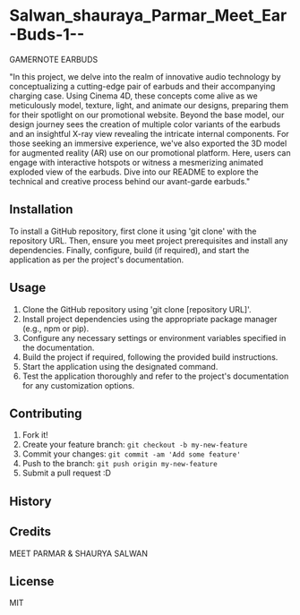 # Salwan_shauraya_Parmar_Meet_Ear-Buds-1--

GAMERNOTE EARBUDS

"In this project, we delve into the realm of innovative audio technology by conceptualizing a cutting-edge pair of earbuds and their accompanying charging case. Using Cinema 4D, these concepts come alive as we meticulously model, texture, light, and animate our designs, preparing them for their spotlight on our promotional website. Beyond the base model, our design journey sees the creation of multiple color variants of the earbuds and an insightful X-ray view revealing the intricate internal components. For those seeking an immersive experience, we've also exported the 3D model for augmented reality (AR) use on our promotional platform. Here, users can engage with interactive hotspots or witness a mesmerizing animated exploded view of the earbuds. Dive into our README to explore the technical and creative process behind our avant-garde earbuds."

## Installation
To install a GitHub repository, first clone it using 'git clone' with the repository URL. Then, ensure you meet project prerequisites and install any dependencies. Finally, configure, build (if required), and start the application as per the project's documentation.

## Usage

1. Clone the GitHub repository using 'git clone [repository URL]'.
2. Install project dependencies using the appropriate package manager (e.g., npm or pip).
3. Configure any necessary settings or environment variables specified in the documentation.
4. Build the project if required, following the provided build instructions.
5. Start the application using the designated command.
6. Test the application thoroughly and refer to the project's documentation for any customization 
   options.


## Contributing
1. Fork it!
2. Create your feature branch: `git checkout -b my-new-feature`
3. Commit your changes: `git commit -am 'Add some feature'`
4. Push to the branch: `git push origin my-new-feature`
5. Submit a pull request :D

## History


## Credits
MEET PARMAR & SHAURYA SALWAN

## License
MIT